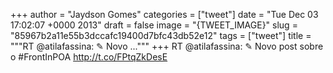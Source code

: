
+++
author = "Jaydson Gomes"
categories = ["tweet"]
date = "Tue Dec 03 17:02:07 +0000 2013"
draft = false
image = "{TWEET_IMAGE}"
slug = "85967b2a11e55b3dccafc19400d7bfc43db52e12"
tags = ["tweet"]
title = """RT @atilafassina: ✎ Novo ..."""
+++
RT @atilafassina: ✎ Novo post sobre o #FrontInPOA http://t.co/FPtqZkDesE
